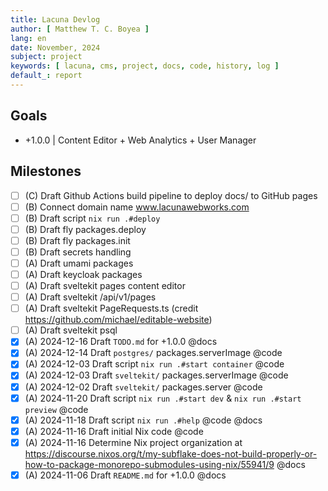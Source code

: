 ```yaml
---
title: Lacuna Devlog
author: [ Matthew T. C. Boyea ]
lang: en
date: November, 2024
subject: project
keywords: [ lacuna, cms, project, docs, code, history, log ]
default_: report
---
```


## Goals

- +1.0.0 | Content Editor + Web Analytics + User Manager

## Milestones

- [ ] (C) Draft Github Actions build pipeline to deploy docs/ to GitHub pages
- [ ] (B) Connect domain name www.lacunawebworks.com
- [ ] (B) Draft script `nix run .#deploy`
- [ ] (B) Draft fly packages.deploy
- [ ] (B) Draft fly packages.init
- [ ] (B) Draft secrets handling
- [ ] (A) Draft umami packages
- [ ] (A) Draft keycloak packages
- [ ] (A) Draft sveltekit pages content editor
- [ ] (A) Draft sveltekit /api/v1/pages
- [ ] (A) Draft sveltekit PageRequests.ts (credit https://github.com/michael/editable-website)
- [ ] (A) Draft sveltekit psql
- [x] (A) 2024-12-16 Draft `TODO.md` for +1.0.0 @docs
- [x] (A) 2024-12-14 Draft `postgres/` packages.serverImage @code
- [x] (A) 2024-12-03 Draft script `nix run .#start container` @code
- [x] (A) 2024-12-03 Draft `sveltekit/` packages.serverImage @code
- [x] (A) 2024-12-02 Draft `sveltekit/` packages.server @code
- [x] (A) 2024-11-20 Draft script `nix run .#start dev` & `nix run .#start preview` @code
- [x] (A) 2024-11-18 Draft script `nix run .#help` @code @docs
- [x] (A) 2024-11-16 Draft initial Nix code @code
- [x] (A) 2024-11-16 Determine Nix project organization at https://discourse.nixos.org/t/my-subflake-does-not-build-properly-or-how-to-package-monorepo-submodules-using-nix/55941/9 @docs
- [x] (A) 2024-11-06 Draft `README.md` for +1.0.0 @docs

